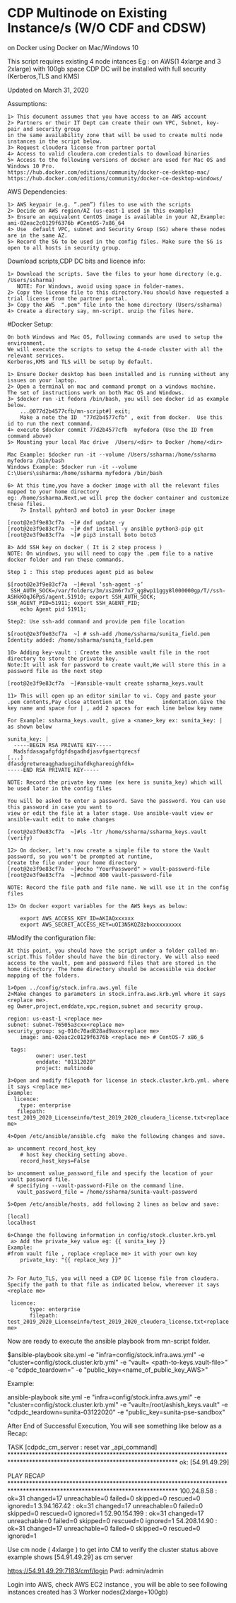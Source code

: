 # CDP Multinode on Existing Instance/s (W/O CDF and CDSW)
on Docker using Docker on Mac/Windows 10

This script requires existing 4 node intances Eg : on AWS(1 4xlarge and 3 2xlarge) with 100gb space 
CDP DC will be installed with full security (Kerberos,TLS and KMS) 

Updated on March 31, 2020

Assumptions:

	1> This document assumes that you have access to an AWS account
	2> Partners or their IT Dept can create their own VPC, Subnet, key-pair and security group 
	in the same availability zone that will be used to create multi node instances in the script below.
	3> Request cloudera license from partner portal  
	4> Access to valid cloudera.com credentials to download binaries
	5> Access to the following versions of docker are used for Mac OS and Windows 10 Pro. 
	https://hub.docker.com/editions/community/docker-ce-desktop-mac/
	https://hub.docker.com/editions/community/docker-ce-desktop-windows/


AWS Dependencies:

	1> AWS keypair (e.g. “.pem”) files to use with the scripts
	2> Decide on AWS region/AZ (us-east-1 used in this example)
	3> Ensure an equivalent CentOS image is available in your AZ,Example: ami-02eac2c0129f6376b #CentOS-7x86_64 
	4> Use  default VPC, subnet and Security Group (SG) where these nodes are in the same AZ. 
	5> Record the SG to be used in the config files. Make sure the SG is open to all hosts in security group.

Download scripts,CDP DC bits and licence info:

	1> Download the scripts. Save the files to your home directory (e.g. /Users/ssharma)
	   NOTE: For Windows, avoid using space in folder-names. 
	2> Copy the license file to this directory.You should have requested a trial license from the partner portal. 
	3> Copy the AWS  ".pem" file into the home directory (Users/ssharma)
	4> Create a directory say, mn-script. unzip the files here.  

#Docker Setup:

	On both Windows and Mac OS, Following commands are used to setup the environment.
	We will execute the scripts to setup the 4-node cluster with all the relevant services. 
	Kerberos,KMS and TLS will be setup by default. 

	1> Ensure Docker desktop has been installed and is running without any issues on your laptop. 
	2> Open a terminal on mac and command prompt on a windows machine. 
   	The set of instructions work on both Mac OS and Windows. 
	3> $docker run -it fedora /bin/bash, you will see docker id as example below. 
      	...@077d2b4577cfb/mn-script#] exit;
    	Make a note the ID  "77d2b4577cfb" , exit from docker.  Use this id to run the next command. 
	4> execute $docker commit 77d2b4577cfb  myfedora (Use the ID from command above)
	5> Mounting your local Mac drive  /Users/<dir> to Docker /home/<dir>
	
	Mac Example: $docker run -it --volume /Users/ssharma:/home/ssharma myfedora /bin/bash
	Windows Example: $docker run -it --volume C:\Users\ssharma:/home/ssharma myfedora /bin/bash
	
	6> At this time,you have a docker image with all the relevant files mapped to your home directory 
	eg: /home/ssharma.Next,we will prep the docker container and customize these files. 
    	7> Install pyhton3 and boto3 in your Docker image 

	[root@2e3f9e83cf7a  ~]# dnf update -y
	[root@2e3f9e83cf7a  ~]# dnf install -y ansible python3-pip git  
	[root@2e3f9e83cf7a  ~]# pip3 install boto boto3

	8> Add SSH key on docker ( It is 2 step process )
	NOTE: On windows, you will need to copy the .pem file to a native docker folder and run these commands. 

	Step 1 : This step produces agent pid as below

	$[root@2e3f9e83cf7a  ~]#eval ‘ssh-agent -s’
 	 SSH_AUTH_SOCK=/var/folders/3m/xs2m6r7x7_qg8wp11ggy8l000000gp/T//ssh-ASHkKOqJ6PpS/agent.51910; export SSH_AUTH_SOCK;
	SSH_AGENT_PID=51911; export SSH_AGENT_PID;
   		echo Agent pid 51911;
	
	Step2: Use ssh-add command and provide pem file location 
	
	$[root@2e3f9e83cf7a  ~] # ssh-add /home/ssharma/sunita_field.pem
	Identity added: /home/ssharma/sunita_field.pem

  	10> Adding key-vault : Create the ansible vault file in the root directory to store the private key. 
  	Note:It will ask for password to create vault,We will store this in a password file as the next step
    
 	[root@2e3f9e83cf7a  ~]#ansible-vault create ssharma_keys.vault
   
  	11> This will open up an editor similar to vi. Copy and paste your .pem contents,Pay close attention at the 		indentation.Give the key name and space for | , add 2 spaces for each line below key name 
  
	For Example: ssharma_keys.vault, give a <name>_key ex: sunita_key: | as shown below

	sunita_key: |
  	  -----BEGIN RSA PRIVATE KEY-----
  	  Madsfdasagafgfdgfdsgadhdjasvfgaertqrecsf
 	[...]
 	dfasdgretwreaqghaduogihafdkghareoighfdk=
 	-----END RSA PRIVATE KEY-----

	NOTE: Record the private key name (ex here is sunita_key) which will be used later in the config files

	You will be asked to enter a password. Save the password. You can use this password in case you want to 
	view or edit the file at a later stage. Use ansible-vault view or ansible-vault edit to make changes
   
	[root@2e3f9e83cf7a  ~]#ls -ltr /home/ssharma/ssharma_keys.vault (verify)
	
	12> On docker, let's now create a simple file to store the Vault password, so you won't be prompted at runtime,
	Create the file under your home directory
	[root@2e3f9e83cf7a  ~]#echo "YourPassword" > vault-password-file
	[root@2e3f9e83cf7a  ~]#chmod 400 vault-password-file
	
	NOTE: Record the file path and file name. We will use it in the config files

	13> On docker export variables for the AWS keys as below:
        
    	export AWS_ACCESS_KEY_ID=AKIAQxxxxxx
    	export AWS_SECRET_ACCESS_KEY=uOI3N5KQZ8zbxxxxxxxxxx

#Modify the configuration file:

	At this point, you should have the script under a folder called mn-script.This folder should have the bin directory. We will also need access to the vault, pem and password files that are stored in the home directory. The home directory should be accessible via docker mapping of the folders.

	1>Open ../config/stock.infra.aws.yml file
	2>Make changes to parameters in stock.infra.aws.krb.yml where it says <replace me>. 
	eg Owner,project,enddate,vpc,region,subnet and security group.

 	region: us-east-1 <replace me>
 	subnet: subnet-76505a3cxx<replace me>
 	security_group: sg-010c70ad828ad9axx<replace me>
     	image: ami-02eac2c0129f6376b <replace me> # CentOS-7 x86_6
   
  	 tags:
    	     owner: user.test
    	     enddate: "01312020"
    	     project: multinode

	3>Open and modify filepath for license in stock.cluster.krb.yml. where it says <replace me>
	Example:
   	  licence:
   		type: enterprise
  	   filepath: test_2019_2020_Licenseinfo/test_2019_2020_cloudera_license.txt<replace me>

	4>Open /etc/ansible/ansible.cfg  make the following changes and save.

	a> uncomment record_host_key
		# host key checking setting above.
		record_host_keys=False
		
	b> uncomment value_password_file and specify the location of your vault password file.
	 # specifying --vault-password-File on the command line.
	   vault_password_file = /home/ssharma/sunita-vault-password

	5>Open /etc/ansible/hosts, add following 2 lines as below and save:

	[local]
	localhost

	6>Change the following information in config/stock.cluster.krb.yml
	 a> Add the private_key value eg: {{ sunita_key }}
 	Example:
   	#from vault file , replace <replace me> it with your own key  
		private_key: "{{ replace_key }}"

    
	7> For Auto_TLS, you will need a CDP DC license file from cloudera.
	Specify the path to that file as indicated below, whereever it says <replace me> 

	 licence:
		   type: enterprise
	       filepath: test_2019_2020_Licenseinfo/test_2019_2020_cloudera_license.txt<replace me>


Now are ready to execute the ansible playbook from mn-script folder.

$ansible-playbook site.yml -e "infra=config/stock.infra.aws.yml" -e "cluster=config/stock.cluster.krb.yml" -e "vault= <path-to-keys.vault-file>" -e "cdpdc_teardown=" -e "public_key=<name_of_public_key_AWS>"

Example:

ansible-playbook site.yml -e "infra=config/stock.infra.aws.yml" -e "cluster=config/stock.cluster.krb.yml" -e "vault=/root/ashish_keys.vault" -e "cdpdc_teardown=sunita-03122020" -e "public_key=sunita-pse-sandbox"

After End of Successful Execution, You will see something like below as a Recap:

TASK [cdpdc_cm_server : reset var _api_command] ****************************************************************************************************************************** ok: [54.91.49.29]

PLAY RECAP ****************************************************************************************************************************** 100.24.8.58 : ok=31 changed=17 unreachable=0 failed=0 skipped=0 rescued=0 ignored=1
3.94.167.42 : ok=31 changed=17 unreachable=0 failed=0 skipped=0 rescued=0 ignored=1
52.90.154.199 : ok=31 changed=17 unreachable=0 failed=0 skipped=0 rescued=0 ignored=1
54.208.14.90 : ok=31 changed=17 unreachable=0 failed=0 skipped=0 rescued=0 ignored=1


Use cm node ( 4xlarge ) to get into CM to verify the cluster status above example shows [54.91.49.29] as cm server

https://54.91.49.29:7183/cmf/login Pwd: admin/admin

Login into AWS, check AWS EC2 instance , you will be able to see following instances created has 3 Worker nodes(2xlarge+100gb) 
